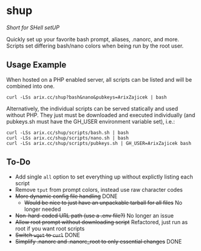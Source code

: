 # shup
_Short for SHell setUP_

Quickly set up your favorite bash prompt, aliases, .nanorc, and more. Scripts set differing bash/nano colors when being run by the root user.

## Usage Example
When hosted on a PHP enabled server, all scripts can be listed and will be combined into one.
```
curl -LSs arix.cc/shup?bash&nano&pubkeys=ArixZajicek | bash
```

Alternatively, the individual scripts can be served statically and used without PHP. They just must be downloaded and executed individually (and pubkeys.sh must have the GH_USER environment variable set), i.e.:
```
curl -LSs arix.cc/shup/scripts/bash.sh | bash
curl -LSs arix.cc/shup/scripts/nano.sh | bash
curl -LSs arix.cc/shup/scripts/pubkeys.sh | GH_USER=ArixZajicek bash
```

## To-Do
- Add single `all` option to set everything up without explictly listing each script
- Remove `tput` from prompt colors, instead use raw character codes
- ~~More dynamic config file handling~~ DONE
	- ~~Would be nice to just have an unpackable tarball for all files~~ No longer needed
- ~~Non-hard-coded URL path (use a .env file?)~~ No longer an issue
- ~~Allow root prompt without downloading script~~ Refactored, just run as root if you want root scripts
- ~~Switch `wget` to `curl`~~ DONE
- ~~Simplify .nanorc and .nanorc_root to only essential changes~~ DONE
